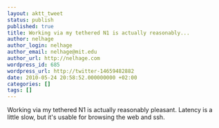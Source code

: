 ```yaml
---
layout: aktt_tweet
status: publish
published: true
title: Working via my tethered N1 is actually reasonably...
author: nelhage
author_login: nelhage
author_email: nelhage@mit.edu
author_url: http://nelhage.com
wordpress_id: 685
wordpress_url: http://twitter-14659482882
date: 2010-05-24 20:58:52.000000000 +02:00
categories: []
tags: []
---
```

Working via my tethered N1 is actually reasonably pleasant. Latency is a little slow, but it's usable for browsing the web and ssh.
